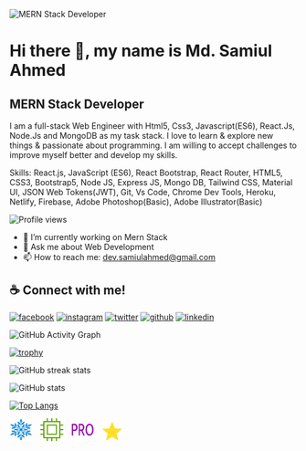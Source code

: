 ![MERN Stack Developer](https://media-exp1.licdn.com/dms/image/C5616AQHqJX_4kfbIFQ/profile-displaybackgroundimage-shrink_200_800/0/1637772043851?e=1647475200&v=beta&t=X0mvHycE-2Bu9DYoG2B-MB9kYZA6SVroD4bZo0lyDi8)

# Hi there 👋, my name is Md. Samiul Ahmed
## MERN Stack Developer

I am a full-stack Web Engineer with Html5, Css3, Javascript(ES6), React.Js, Node.Js and MongoDB as my
task stack. I love to learn & explore new things & passionate about programming. I am willing to accept
challenges to improve myself better and develop my skills.

Skills: React.js, JavaScript (ES6), React Bootstrap, React Router, HTML5, CSS3, Bootstrap5, Node JS, Express JS, Mongo DB, Tailwind CSS, Material UI, JSON Web Tokens(JWT), Git, Vs Code, Chrome Dev Tools, Heroku, Netlify, Firebase, Adobe Photoshop(Basic), Adobe Illustrator(Basic)

![Profile views](https://gpvc.arturio.dev/Samiul-Ahmed-96)  

- 🔭 I’m currently working on Mern Stack
- 💬 Ask me about Web Development 
- 📫 How to reach me: dev.samiulahmed@gmail.com 

## ☕ Connect with me!
[<img src='https://camo.githubusercontent.com/2d1ffa69dd491ebeca01b2098cf8233dd09950ff5895abccd5b455ca442abc59/68747470733a2f2f696d672e736869656c64732e696f2f62616467652f46616365626f6f6b2d3138373746323f7374796c653d666f722d7468652d6261646765266c6f676f3d66616365626f6f6b266c6f676f436f6c6f723d7768697465' alt='facebook' height='40'>](https://www.facebook.com/samiulahmed.anik)  [<img src='https://camo.githubusercontent.com/b3d4671768bd0f9b6c8f410a25a96e0c5a4d135208d8910461e986f97e7985ab/68747470733a2f2f696d672e736869656c64732e696f2f62616467652f496e7374616772616d2d4534343035463f7374796c653d666f722d7468652d6261646765266c6f676f3d696e7374616772616d266c6f676f436f6c6f723d7768697465' alt='instagram' height='40'>](https://www.instagram.com/s_a_a_n_i_k/)  [<img src='https://camo.githubusercontent.com/5d03c86f6a75f7cbe80d135d9162fbf6dc46a31253cf30a8e9bb8279b4d574d3/68747470733a2f2f696d672e736869656c64732e696f2f62616467652f547769747465722d3144413146323f7374796c653d666f722d7468652d6261646765266c6f676f3d74776974746572266c6f676f436f6c6f723d7768697465' alt='twitter' height='40'>](https://twitter.com/SamiulAhmedAni2)  [<img src='https://camo.githubusercontent.com/bd2bd127c104ba5c98bb12c70801b075aee1f040009089510f69554300e7ff41/68747470733a2f2f696d672e736869656c64732e696f2f62616467652f4769742d4630353033323f7374796c653d666f722d7468652d6261646765266c6f676f3d676974266c6f676f436f6c6f723d7768697465' alt='github' height='40'>](https://github.com/Samiul-Ahmed-96)  [<img src='https://camo.githubusercontent.com/a80d00f23720d0bc9f55481cfcd77ab79e141606829cf16ec43f8cacc7741e46/68747470733a2f2f696d672e736869656c64732e696f2f62616467652f4c696e6b6564496e2d3030373742353f7374796c653d666f722d7468652d6261646765266c6f676f3d6c696e6b6564696e266c6f676f436f6c6f723d7768697465' alt='linkedin' height='40'>](https://www.linkedin.com/in/samiul-ahmed-anik/)

![GitHub Activity Graph](https://activity-graph.herokuapp.com/graph?username=Samiul-Ahmed-96) 

[![trophy](https://github-profile-trophy.vercel.app/?username=Samiul-Ahmed-96)](https://github.com/ryo-ma/github-profile-trophy)

![GitHub streak stats](https://github-readme-streak-stats.herokuapp.com/?user=Samiul-Ahmed-96)

![GitHub stats](https://github-readme-stats.vercel.app/api?username=Samiul-Ahmed-96&show_icons=true)

[![Top Langs](https://github-readme-stats.vercel.app/api/top-langs/?username=Samiul-Ahmed-96)](https://github.com/anuraghazra/github-readme-stats)



<a href='https://archiveprogram.github.com/'><img src='https://raw.githubusercontent.com/acervenky/animated-github-badges/master/assets/acbadge.gif' width='40' height='40'></a> <a href='https://docs.github.com/en/developers'><img src='https://raw.githubusercontent.com/acervenky/animated-github-badges/master/assets/devbadge.gif' width='40' height='40'></a> <a href='https://github.com/pricing'><img src='https://raw.githubusercontent.com/acervenky/animated-github-badges/master/assets/pro.gif' width='40' height='40'></a> <a href='https://stars.github.com/'><img src='https://raw.githubusercontent.com/acervenky/animated-github-badges/master/assets/starbadge.gif' width='35' height='35'></a> 

  

 


